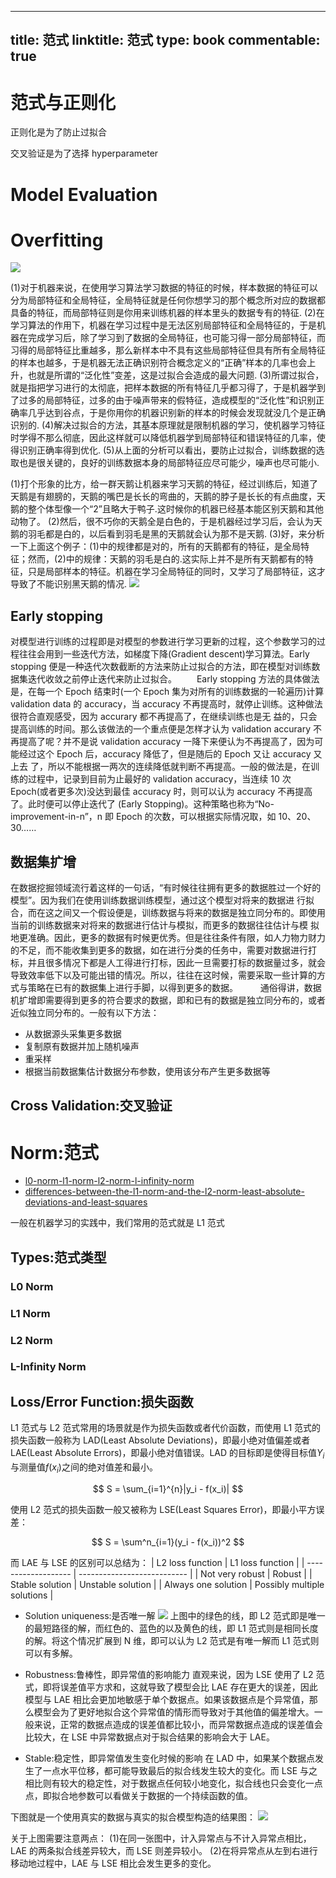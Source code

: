 
---
title: 范式
linktitle: 范式
type: book
commentable: true
---

# 范式与正则化

正则化是为了防止过拟合

交叉验证是为了选择 hyperparameter

# Model Evaluation

# Overfitting

![](https://pic2.zhimg.com/c3fca0a39141f16ae0700b10f44e4909_b.jpg)

(1)对于机器来说，在使用学习算法学习数据的特征的时候，样本数据的特征可以分为局部特征和全局特征，全局特征就是任何你想学习的那个概念所对应的数据都具备的特征，而局部特征则是你用来训练机器的样本里头的数据专有的特征.
(2)在学习算法的作用下，机器在学习过程中是无法区别局部特征和全局特征的，于是机器在完成学习后，除了学习到了数据的全局特征，也可能习得一部分局部特征，而习得的局部特征比重越多，那么新样本中不具有这些局部特征但具有所有全局特征的样本也越多，于是机器无法正确识别符合概念定义的“正确”样本的几率也会上升，也就是所谓的“泛化性”变差，这是过拟合会造成的最大问题.
(3)所谓过拟合，就是指把学习进行的太彻底，把样本数据的所有特征几乎都习得了，于是机器学到了过多的局部特征，过多的由于噪声带来的假特征，造成模型的“泛化性”和识别正确率几乎达到谷点，于是你用你的机器识别新的样本的时候会发现就没几个是正确识别的.
(4)解决过拟合的方法，其基本原理就是限制机器的学习，使机器学习特征时学得不那么彻底，因此这样就可以降低机器学到局部特征和错误特征的几率，使得识别正确率得到优化.
(5)从上面的分析可以看出，要防止过拟合，训练数据的选取也是很关键的，良好的训练数据本身的局部特征应尽可能少，噪声也尽可能小.

(1)打个形象的比方，给一群天鹅让机器来学习天鹅的特征，经过训练后，知道了天鹅是有翅膀的，天鹅的嘴巴是长长的弯曲的，天鹅的脖子是长长的有点曲度，天鹅的整个体型像一个“2”且略大于鸭子.这时候你的机器已经基本能区别天鹅和其他动物了。
(2)然后，很不巧你的天鹅全是白色的，于是机器经过学习后，会认为天鹅的羽毛都是白的，以后看到羽毛是黑的天鹅就会认为那不是天鹅.
(3)好，来分析一下上面这个例子：(1)中的规律都是对的，所有的天鹅都有的特征，是全局特征；然而，(2)中的规律：天鹅的羽毛是白的.这实际上并不是所有天鹅都有的特征，只是局部样本的特征。机器在学习全局特征的同时，又学习了局部特征，这才导致了不能识别黑天鹅的情况.
![](https://pic2.zhimg.com/afa034d52962681db09b4dc1060f8075_b.png)

## Early stopping

对模型进行训练的过程即是对模型的参数进行学习更新的过程，这个参数学习的过程往往会用到一些迭代方法，如梯度下降(Gradient descent)学习算法。Early stopping 便是一种迭代次数截断的方法来防止过拟合的方法，即在模型对训练数据集迭代收敛之前停止迭代来防止过拟合。
  Early stopping 方法的具体做法是，在每一个 Epoch 结束时(一个 Epoch 集为对所有的训练数据的一轮遍历)计算 validation data 的 accuracy，当 accuracy 不再提高时，就停止训练。这种做法很符合直观感受，因为 accurary 都不再提高了，在继续训练也是无 益的，只会提高训练的时间。那么该做法的一个重点便是怎样才认为 validation accurary 不再提高了呢？并不是说 validation accuracy 一降下来便认为不再提高了，因为可能经过这个 Epoch 后，accuracy 降低了，但是随后的 Epoch 又让 accuracy 又上去 了，所以不能根据一两次的连续降低就判断不再提高。一般的做法是，在训练的过程中，记录到目前为止最好的 validation accuracy，当连续 10 次 Epoch(或者更多次)没达到最佳 accuracy 时，则可以认为 accuracy 不再提高了。此时便可以停止迭代了 (Early Stopping)。这种策略也称为“No-improvement-in-n”，n 即 Epoch 的次数，可以根据实际情况取，如 10、20、30……

## 数据集扩增

在数据挖掘领域流行着这样的一句话，“有时候往往拥有更多的数据胜过一个好的模型”。因为我们在使用训练数据训练模型，通过这个模型对将来的数据进 行拟合，而在这之间又一个假设便是，训练数据与将来的数据是独立同分布的。即使用当前的训练数据来对将来的数据进行估计与模拟，而更多的数据往往估计与模 拟地更准确。因此，更多的数据有时候更优秀。但是往往条件有限，如人力物力财力的不足，而不能收集到更多的数据，如在进行分类的任务中，需要对数据进行打 标，并且很多情况下都是人工得进行打标，因此一旦需要打标的数据量过多，就会导致效率低下以及可能出错的情况。所以，往往在这时候，需要采取一些计算的方 式与策略在已有的数据集上进行手脚，以得到更多的数据。
   通俗得讲，数据机扩增即需要得到更多的符合要求的数据，即和已有的数据是独立同分布的，或者近似独立同分布的。一般有以下方法：

- 从数据源头采集更多数据
- 复制原有数据并加上随机噪声
- 重采样
- 根据当前数据集估计数据分布参数，使用该分布产生更多数据等

## Cross Validation:交叉验证

# Norm:范式

- [l0-norm-l1-norm-l2-norm-l-infinity-norm](https://rorasa.wordpress.com/2012/05/13/l0-norm-l1-norm-l2-norm-l-infinity-norm/)
- [differences-between-the-l1-norm-and-the-l2-norm-least-absolute-deviations-and-least-squares](http://www.chioka.in/differences-between-the-l1-norm-and-the-l2-norm-least-absolute-deviations-and-least-squares/)

一般在机器学习的实践中，我们常用的范式就是 L1 范式

## Types:范式类型

### L0 Norm

### L1 Norm

### L2 Norm

### L-Infinity Norm

## Loss/Error Function:损失函数

L1 范式与 L2 范式常用的场景就是作为损失函数或者代价函数，而使用 L1 范式的损失函数一般称为 LAD(Least Absolute Deviations)，即最小绝对值偏差或者 LAE(Least Absolute Errors)，即最小绝对值错误。LAD 的目标即是使得目标值$Y_i$与测量值$f(x_i)$之间的绝对值差和最小。

$$
S = \sum_{i=1}^{n}|y_i - f(x_i)|
$$

使用 L2 范式的损失函数一般又被称为 LSE(Least Squares Error)，即最小平方误差：

$$
S = \sum^n_{i=1}(y_i - f(x_i))^2
$$

而 LAE 与 LSE 的区别可以总结为：
| L2 loss function | L1 loss function |
| ------------------- | --------------------------- |
| Not very robust | Robust |
| Stable solution | Unstable solution |
| Always one solution | Possibly multiple solutions |

- Solution uniqueness:是否唯一解
  ![](http://7xiegq.com1.z0.glb.clouddn.com/L1-norm-and-L2-norm-distance.png)
  上图中的绿色的线，即 L2 范式即是唯一的最短路径的解，而红色的、蓝色的以及黄色的线，即 L1 范式则是相同长度的解。将这个情况扩展到 N 维，即可以认为 L2 范式是有唯一解而 L1 范式则可以有多解。
- Robustness:鲁棒性，即异常值的影响能力
  直观来说，因为 LSE 使用了 L2 范式，即将误差值平方求和，这就导致了模型会比 LAE 存在更大的误差，因此模型与 LAE 相比会更加地敏感于单个数据点。如果该数据点是个异常值，那么模型会为了更好地拟合这个异常值的情形而导致对于其他值的偏差增大。一般来说，正常的数据点造成的误差值都比较小，而异常数据点造成的误差值会比较大，在 LSE 中异常数据点对于拟合结果的影响会大于 LAE。

- Stable:稳定性，即异常值发生变化时候的影响
  在 LAD 中，如果某个数据点发生了一点水平位移，都可能导致最后的拟合线发生较大的变化。而 LSE 与之相比则有较大的稳定性，对于数据点任何较小地变化，拟合线也只会变化一点点，即拟合地参数可以看做关于数据的一个持续函数的值。

下图就是一个使用真实的数据与真实的拟合模型构造的结果图：
![](http://7xiegq.com1.z0.glb.clouddn.com/programmatic-L1-vs-L2-visualization.png)

关于上图需要注意两点：
(1)在同一张图中，计入异常点与不计入异常点相比，LAE 的两条拟合线差异较大，而 LSE 则差异较小。
(2)在将异常点从左到右进行移动地过程中，LAE 与 LSE 相比会发生更多的变化。

    